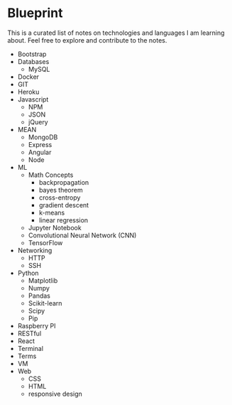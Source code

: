 # Blueprint  
  
This is a curated list of notes on technologies and languages I am learning about. Feel free to explore and contribute to the notes.  

+ Bootstrap
+ Databases
   + MySQL
+ Docker 
+ GIT
+ Heroku 
+ Javascript  
   + NPM
   + JSON
   + jQuery
+ MEAN
   + MongoDB
   + Express
   + Angular 
   + Node
+ ML
   + Math Concepts 
      + backpropagation
      + bayes theorem
      + cross-entropy
      + gradient descent
      + k-means
      + linear regression
   + Jupyter Notebook
   + Convolutional Neural Network (CNN)
   + TensorFlow
+ Networking
   + HTTP
   + SSH
+ Python
   + Matplotlib
   + Numpy
   + Pandas
   + Scikit-learn
   + Scipy
   + Pip
+ Raspberry PI
+ RESTful
+ React
+ Terminal 
+ Terms
+ VM
+ Web
   + CSS 
   + HTML
   + responsive design
